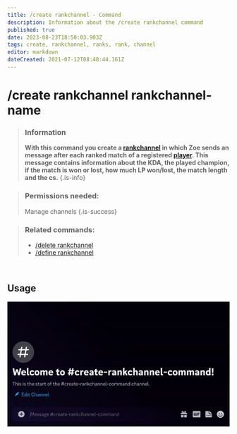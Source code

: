 ```yaml
---
title: /create rankchannel - Command
description: Information about the /create rankchannel command
published: true
date: 2023-08-23T18:50:03.903Z
tags: create, rankchannel, ranks, rank, channel
editor: markdown
dateCreated: 2021-07-12T08:48:44.161Z
---
```


# /create rankchannel rankchannel-name

>### Information
>**With this command you create a [rankchannel](/en/features/rankChannel) in which Zoe sends an message after each ranked match of a registered [player](/en/terms/player). This message contains information about the KDA, the played champion, if the match is won or lost, how much LP won/lost, the match length and the cs.**
>{.is-info}

>### Permissions needed: 
>Manage channels
>{.is-success}

>### Related commands:
>-   [/delete rankchannel](/en/commands/delete/rankChannel/)
>-   [/define rankchannel](/en/commands/define/rankChannel/)

<br>

## Usage

![](/new_create_rankchannel.gif)